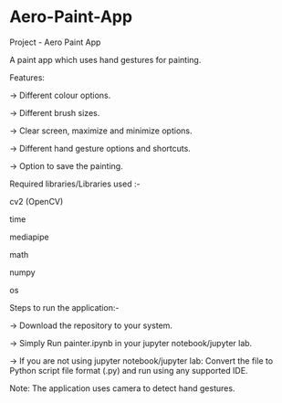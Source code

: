 # Aero-Paint-App
Project - Aero Paint App

A paint app which uses hand gestures for painting.


Features:

-> Different colour options.

-> Different brush sizes.

-> Clear screen, maximize and minimize options.

-> Different hand gesture options and shortcuts.

-> Option to save the painting.


Required libraries/Libraries used :-

cv2 (OpenCV)

time

mediapipe

math

numpy

os


Steps to run the application:-

-> Download the repository to your system.

-> Simply Run painter.ipynb in your jupyter notebook/jupyter lab.

-> If you are not using jupyter notebook/jupyter lab: Convert the file to Python script file format (.py) and run using any supported IDE.

Note: The application uses camera to detect hand gestures.
